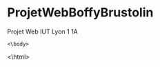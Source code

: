 # ProjetWebBoffyBrustolin
Projet Web IUT Lyon 1 1A
<!DOCTYPE HTML>
<htlm>
	<body>

	<\body>
<\html>
